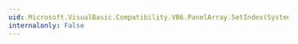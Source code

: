 ```yaml
---
uid: Microsoft.VisualBasic.Compatibility.VB6.PanelArray.SetIndex(System.Windows.Forms.Panel,System.Int16)
internalonly: False
---
```

